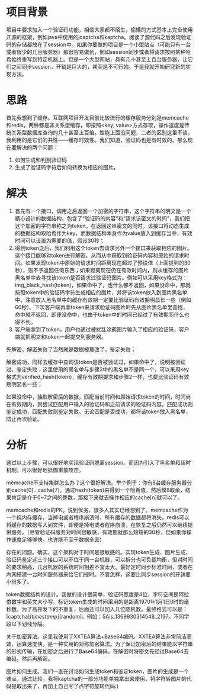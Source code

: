 # 项目背景
项目中要求加入一个验证码功能，相信大家都不陌生，偷懒的方式基本上完全使用开源的框架，例如java中使用的jcaptcha和kaptcha。阅读了源代码之后发现验证码的存储都放在了session中。如果你要做的项目是一个小型站点（可能只有一台或者很少的几台服务器）那很容易做到，例如session同步或者将请求按照某种哈希始终重写到特定机器上。但是一个大型网站，具有几十甚至上百台服务器，让它们之间同步session，开销是巨大的，甚至是不可行的。于是我就开始研究新的实现方法。
# 思路
首先我想到了缓存。互联网项目开发目前比较流行的缓存服务分别是memcache和redis。两种都是非关系型缓存，即按照<key, value>方式存取，操作速度是传统关系型数据库查询的几十甚至上百倍。性能上面没问题，二者的区别这里不谈，我利用的是它们的共性——缓存时效性。我们知道，验证码也是有时效的。那么现在要解决的两个问题：
1. 如何生成和判别验证码
2. 生成了验证码字符后如何转换为相应的图片。
# 解决
1. 首先有一个接口，调用之后返回一个加密的字符串，这个字符串的明文是一个精心设计的数据结构，包含了“验证码的内容”和“请求该密文的时间”，我们把这个加密的字符串称之为token。在返回这串密文的同时，该接口将动态生成的数据结构取哈希作为key，而数据结构本身作为value放入到缓存当中，有效时间可以设置为需要的值，假设30秒；
2. 得到token之后，我们利用这个token去请求另外一个接口来获取相应的图片。这个接口能够对token进行解密，从而从中获取到验证码内容和原始的请求时间。如果发现token中原始的请求时间距离现在超过了预设值（上面提到的30秒），则不予返回任何东西；如果距离现在仍在有效时间内，则从缓存的图片黑名单中去寻找该token是否请求过验证码图片。例如可以采用key格式为：img_black_hash(token)，如果命中了，也什么都不返回，如果没命中，那就按照token中的验证码字符生成相应的图片，并将该token放入到图片黑名单中，注意放入黑名单中的缓存有效期一定要比验证码有效期明显长一些（例如60秒）。下次客户端再拿token来请求验证码图片时先从图片黑名单里查找，命中就不返回，即便没命中，也由于token中的时间已经过了有效期而什么也得不到。
3. 客户端拿到了token，用户也通过被扰乱涂鸦图片输入了相应的验证码，客户端就把明文和token一起提交到服务器。

先解密，解密失败了当然就是数据被篡改了，鉴定失败；

解密成功，同样去缓存中查询该token是否被验证过，如果命中了，说明被验证过，鉴定失败；这里使用的黑名单与步骤2中的黑名单不是同一个，可以采用key格式为verified_hash(token)，缓存有效期要求和步骤2一样，也要比验证码有效期明显长一些；

如果没命中，抽取解密后的数据，匹配当前时间和原始请求token的时间，时间尚在有效期内，则尝试匹配用户输入的验证码和之前请求的验证码内容。匹配成功则鉴定成功，匹配失败则鉴定失败。无论匹配是否成功，都将该token放入黑名单，防止再次验证。
# 分析
通过以上步骤，可以很好地实现验证码脱离session。而因为引入了黑名单和超时机制，可以很好地抵御重放攻击。

memcache不支持集群怎么办？这个很好解决。举个例子：你有8台缓存服务器分别cache[0]...cache[7]，通过hash(token)来得到一个哈希值，然后模8取余，结果肯定是介于0~7之间的整数，那接下来就去操作相应的cache[n]就可以了。

memcache和redis的PK。说到优劣，很多人其实已经想到了。memcache作为一个纯内存缓存，当掉电或者程序崩溃时，所有缓存的数据都将消失。redis可以将缓存的数据写入到文件，即便是掉电或者程序崩溃，在恢复之后仍然可以继续提供服务。（尽管验证码服务对时间很敏感，有效期就那么短短的30秒，但如果你操作速度足够够快，也许能不至于数据全丢）

存在的问题。确实，这个架构对于时间是很敏感的。实现token生成、图片生成、验证码鉴定这三个接口可以不位于同一台机器，可以拆分也可负载均衡，但对时间的要求稍高，几台机器的系统时间相差不宜太大。最好定时同步标准时间，或者在内网搭建一台时间服务器来给它们授时。不管怎样，这要比同步session的开销要小很多了。

token数据结构的设计。我做的设计很简单，验证码宽度是4位，字符空间是阿拉伯数字和英文大小写。标记token生成的时间采用的是距离1970年1月1日0时的毫秒数。为了高并发下的不重复，后面还可以加入几位随机数。最终格式可以是：[captcha]_[timestamp]_[random]。例如：5Ais_1369930314548_2137。不同字段以下划线分隔。

关于加密算法。这里我使用了XXTEA算法+Base64编码。XXTEA算法非常简洁高效，运算速度快，是一种实用的对称加密算法。为了保证加密后的结果能以字符串的形式传输，在加密之后进行了Base64编码。在解密时将密文先经过Base64去编码，然后再解密。

图片如何生成。我们一直在讨论如何生成token和鉴定token，图片的生成是一个难点，通过比较，我将kaptcha的一部分功能单独拿出来使用，将字符转图片的代码提取出来了，再加上自己写了点字符旋转代码:)